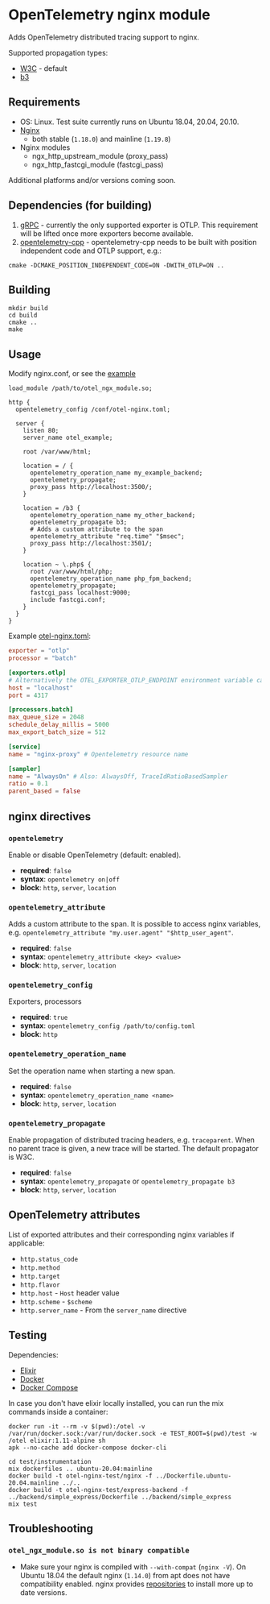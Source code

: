 # OpenTelemetry nginx module

Adds OpenTelemetry distributed tracing support to nginx.

Supported propagation types:
* [W3C](https://w3c.github.io/trace-context/) - default
* [b3](https://github.com/openzipkin/b3-propagation)

## Requirements

* OS: Linux. Test suite currently runs on Ubuntu 18.04, 20.04, 20.10.
* [Nginx](http://nginx.org/en/download.html)
  * both stable (`1.18.0`) and mainline (`1.19.8`)
* Nginx modules
  * ngx_http_upstream_module (proxy_pass)
  * ngx_http_fastcgi_module (fastcgi_pass)

Additional platforms and/or versions coming soon.

## Dependencies (for building)

1. [gRPC](https://github.com/grpc/grpc) - currently the only supported exporter is OTLP. This requirement will be lifted
   once more exporters become available.
2. [opentelemetry-cpp](https://github.com/open-telemetry/opentelemetry-cpp) - opentelemetry-cpp needs to be built with
   position independent code and OTLP support, e.g.:
```
cmake -DCMAKE_POSITION_INDEPENDENT_CODE=ON -DWITH_OTLP=ON ..
```

## Building

```
mkdir build
cd build
cmake ..
make
```

## Usage

Modify nginx.conf, or see the [example](test/conf/nginx.conf)

```
load_module /path/to/otel_ngx_module.so;

http {
  opentelemetry_config /conf/otel-nginx.toml;

  server {
    listen 80;
    server_name otel_example;

    root /var/www/html;

    location = / {
      opentelemetry_operation_name my_example_backend;
      opentelemetry_propagate;
      proxy_pass http://localhost:3500/;
    }

    location = /b3 {
      opentelemetry_operation_name my_other_backend;
      opentelemetry_propagate b3;
      # Adds a custom attribute to the span
      opentelemetry_attribute "req.time" "$msec";
      proxy_pass http://localhost:3501/;
    }

    location ~ \.php$ {
      root /var/www/html/php;
      opentelemetry_operation_name php_fpm_backend;
      opentelemetry_propagate;
      fastcgi_pass localhost:9000;
      include fastcgi.conf;
    }
  }
}

```

Example [otel-nginx.toml](test/conf/otel-nginx.toml):
```toml
exporter = "otlp"
processor = "batch"

[exporters.otlp]
# Alternatively the OTEL_EXPORTER_OTLP_ENDPOINT environment variable can also be used.
host = "localhost"
port = 4317

[processors.batch]
max_queue_size = 2048
schedule_delay_millis = 5000
max_export_batch_size = 512

[service]
name = "nginx-proxy" # Opentelemetry resource name

[sampler]
name = "AlwaysOn" # Also: AlwaysOff, TraceIdRatioBasedSampler
ratio = 0.1
parent_based = false
```

## nginx directives

### `opentelemetry`

Enable or disable OpenTelemetry (default: enabled).

- **required**: `false`
- **syntax**: `opentelemetry on|off`
- **block**: `http`, `server`, `location`

### `opentelemetry_attribute`

Adds a custom attribute to the span. It is possible to access nginx variables, e.g.
`opentelemetry_attribute "my.user.agent" "$http_user_agent"`.

- **required**: `false`
- **syntax**: `opentelemetry_attribute <key> <value>`
- **block**: `http`, `server`, `location`

### `opentelemetry_config`

Exporters, processors

- **required**: `true`
- **syntax**: `opentelemetry_config /path/to/config.toml`
- **block**: `http`

### `opentelemetry_operation_name`

Set the operation name when starting a new span.

- **required**: `false`
- **syntax**: `opentelemetry_operation_name <name>`
- **block**: `http`, `server`, `location`

### `opentelemetry_propagate`

Enable propagation of distributed tracing headers, e.g. `traceparent`. When no parent trace is given, a new trace will
be started. The default propagator is W3C.

- **required**: `false`
- **syntax**: `opentelemetry_propagate` or `opentelemetry_propagate b3`
- **block**: `http`, `server`, `location`

## OpenTelemetry attributes

List of exported attributes and their corresponding nginx variables if applicable:

- `http.status_code`
- `http.method`
- `http.target`
- `http.flavor`
- `http.host` - `Host` header value
- `http.scheme` - `$scheme`
- `http.server_name` - From the `server_name` directive

## Testing

Dependencies:
* [Elixir](https://elixir-lang.org/install.html)
* [Docker](https://docs.docker.com/engine/install/)
* [Docker Compose](https://docs.docker.com/compose/install/)

In case you don't have elixir locally installed, you can run the mix commands inside a container:

```
docker run -it --rm -v $(pwd):/otel -v /var/run/docker.sock:/var/run/docker.sock -e TEST_ROOT=$(pwd)/test -w /otel elixir:1.11-alpine sh
apk --no-cache add docker-compose docker-cli
```

```
cd test/instrumentation
mix dockerfiles .. ubuntu-20.04:mainline
docker build -t otel-nginx-test/nginx -f ../Dockerfile.ubuntu-20.04.mainline ../..
docker build -t otel-nginx-test/express-backend -f ../backend/simple_express/Dockerfile ../backend/simple_express
mix test
```

## Troubleshooting

### `otel_ngx_module.so is not binary compatible`
- Make sure your nginx is compiled with `--with-compat` (`nginx -V`). On Ubuntu 18.04 the default nginx (`1.14.0`) from apt does not have compatibility enabled. nginx provides [repositories](https://docs.nginx.com/nginx/admin-guide/installing-nginx/installing-nginx-open-source/#prebuilt_ubuntu) to install more up to date versions.
